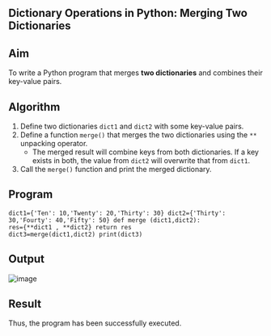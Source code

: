 ## Dictionary Operations in Python: Merging Two Dictionaries

##  Aim
To write a Python program that merges **two dictionaries** and combines their key-value pairs.

## Algorithm
1. Define two dictionaries `dict1` and `dict2` with some key-value pairs.
2. Define a function `merge()` that merges the two dictionaries using the `**` unpacking operator.
   - The merged result will combine keys from both dictionaries. If a key exists in both, the value from `dict2` will overwrite that from `dict1`.
3. Call the `merge()` function and print the merged dictionary.

##  Program
~~~
dict1={'Ten': 10,'Twenty': 20,'Thirty': 30} dict2={'Thirty': 30,'Fourty': 40,'Fifty': 50} def merge (dict1,dict2): 
res={**dict1 , **dict2} return res 
dict3=merge(dict1,dict2) print(dict3) 
~~~

## Output
![image](https://github.com/user-attachments/assets/b8ff6938-2bc7-46a8-b251-631c10fd3172)


## Result
Thus, the program has been successfully executed. 
